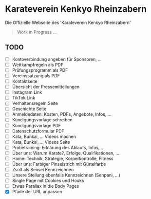 # Karateverein Kenkyo Rheinzabern

Die Offizielle Webseite des 'Karateverein Kenkyo Rheinzabern'

> Work in Progress ...

## TODO

- [ ] Kontoverbindung angeben für Sponsoren, ...
- [ ] Wettkampfregeln als PDF
- [ ] Prüfungsprogramm als PDF
- [ ] Vereinssatzung als PDF
- [ ] Kontaktseite
- [ ] Übersicht der Pressemitteilungen
- [ ] Instagram Link 
- [ ] TikTok Link
- [ ] Verhaltensregeln Seite 
- [ ] Geschichte Seite
- [ ] Anmeldedaten: Kosten, PDFs, Angebote, Infos, ...
- [ ] Kündigungsvorlage schreiben 
- [ ] Kündigungsvorlage PDF 
- [ ] Datenschutzformular PDF
- [ ] Kata, Bunkai, ... Videos machen
- [ ] Kata, Bunkai, ... Videos Seite
- [ ] Probetraining: Erklärung des Ablaufs, Infos, ... 
- [ ] Über uns: Warum Karate?, Erfolge, Qualifikationen, ...
- [ ] Home: Technik, Strategie, Körperkontrolle, Fitness
- [ ] Über uns: Farbiger Pinselstrich mit Gürtelfarbe
- [ ] Zsolt als Sensei Kennzeichnen
- [ ] Unsere Stellung ebenfalls Kennzeichnen (Senpani, ...)
- [ ] Single Page mit Cookies und Hooks
- [ ] Etwas Parallax in die Body Pages
- [x] Pfade der URL anpassen 